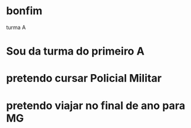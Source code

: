 # bonfim
turma A
# Sou da turma do primeiro A 
# pretendo cursar Policial Militar
# pretendo viajar no final de ano para MG
# 
